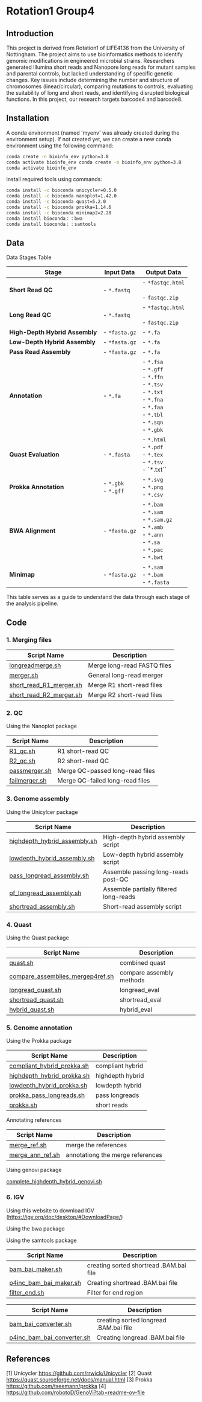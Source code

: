 # Rotation1 Group4
## Introduction
This project is derived from Rotation1 of LIFE4136 from the University of Nottingham. The project aims to use bioinformatics methods to identify genomic modifications in engineered microbial strains. Researchers generated Illumina short reads and Nanopore long reads for mutant samples and parental controls, but lacked understanding of specific genetic changes. Key issues include determining the number and structure of chromosomes (linear/circular), comparing mutations to controls, evaluating the suitability of long and short reads, and identifying disrupted biological functions. In this project, our research targets barcode4 and barcode8.

## Installation
A conda environment (named 'myenv' was already created during the environment setup). If not created yet, we can create a new conda environment using the following command:

```bash
conda create -n bioinfo_env python=3.8
conda activate bioinfo_env conda create -n bioinfo_env python=3.8
conda activate bioinfo_env
```
Install required tools using commands:
```bash
conda install -c bioconda unicycler=0.5.0
conda install -c bioconda nanoplot=1.42.0
conda install -c bioconda quast=5.2.0
conda install -c bioconda prokka=1.14.6
conda install -c bioconda minimap2=2.28
conda install bioconda：：bwa
conda install bioconda：：samtools
```
## Data

Data Stages Table

| Stage                        | Input Data                                                                 | Output Data                                                                 |
|------------------------------|---------------------------------------------------------------------------|----------------------------------------------------------------------------|
| **Short Read QC**            | - `*.fastq`                             | - `*fastqc.html`<br><br>- `fastqc.zip`<br> |
| **Long Read QC**             | - `*.fastq`                             | - `*fastqc.html`<br><br>- `fastqc.zip`<br> |
| **High-Depth Hybrid Assembly** | - `*fasta.gz`       | - `*.fa` |
| **Low-Depth Hybrid Assembly**  | - `*fasta.gz`       | - `*.fa` |
| **Pass Read Assembly**        | - `*fasta.gz`       | - `*.fa` |
| **Annotation**               | - `*.fa`                   | - `*.fsa`<br>- `*.gff`<br>- `*.ffn `<br>- `*.tsv`<br>- `*.txt`<br>- `*.fna` <br>- `*.faa`<br>- `*.tbl`<br>- `*.sqn` <br>- `*.gbk`|
| **Quast Evaluation**         | - `*.fasta`<br>        | - `*.html`<br>- `*.pdf`<br>- `*.tex`<br>- `*.tsv`<br>- `*.txt`` |
| **Prokka Annotation**         | - `*.gbk`<br> - `*.gff`       | - `*.svg`<br>- `*.png`<br>- `*.csv` |
| **BWA Alignment**            | - `*fasta.gz`   | - `*.bam`<br>- `*.sam`<br>- `*.sam.gz `<br>- `*.amb`<br>- `*.ann`<br>- `*.sa` <br>- `*.pac`<br>- `*.bwt` |
| **Minimap**         | - `*fasta.gz`      | - `*.sam`<br>- `*.bam`<br>- `*.fasta` |


This table serves as a guide to understand the data through each stage of the analysis pipeline.

## Code
### 1. Merging files

| Script Name                                      | Description                     |
|--------------------------------------------------|----------------------------------|
| [longreadmerge.sh](/merger/longreadmerge.sh) | Merge long-read FASTQ files    |
| [merger.sh](/merger/merger.sh)   | General long-read merger        |
| [short_read_R1_merger.sh](/merger/short_read_R1_merger.sh) | Merge R1 short-read files       |
| [short_read_R2_merger.sh](/merger/short_read_R2_merger.sh) | Merge R2 short-read files       |

### 2. QC

Using the Nanoplot package

| Script Name                                      | Description                     |
|--------------------------------------------------|----------------------------------|
| [R1_qc.sh](/merger/R1_qc.sh)     | R1 short-read QC                |
| [R2_qc.sh](/merger/R2_qc.sh)     | R2 short-read QC                |
| [passmerger.sh](/merger/passmerger.sh) | Merge QC-passed long-read files |
| [failmerger.sh](/merger/failmerger.sh) | Merge QC-failed long-read files |

### 3. Genome assembly

Using the Unicylcer package

| Script Name                  | Description                              |
|------------------------------|------------------------------------------|
| [highdepth_hybrid_assembly.sh](/barcode8/assembly/highdepth_hybrid_assembly.sh) | High-depth hybrid assembly script        |
| [lowdepth_hybrid_assembly.sh](/barcode8/assembly/lowdepth_hybrid_assembly.sh)  | Low-depth hybrid assembly script         |
| [pass_longread_assembly.sh](/barcode8/assembly/pass_longread_assembly.sh)    | Assemble passing long-reads post-QC      |
| [pf_longread_assembly.sh](/barcode8/assembly/pf_longread_assembly.sh)      | Assemble partially filtered long-reads   |
| [shortread_assembly.sh](/barcode8/assembly/shortread_assembly.sh)        | Short-read assembly script               |

### 4. Quast

Using the Quast package

| Script Name                                      | Description                     |
|--------------------------------------------------|----------------------------------|
| [quast.sh](/barcode8/quast.sh)     | combined quast                |
| [compare_assemblies_mergep4ref.sh](/barcode8/compare_assemblies_mergep4ref.sh )     | compare assembly methods   |
| [longread_quast.sh](/barcode8/longread_quast.sh)     |longread_eval                 |
| [shortread_quast.sh](/barcode8/shortread_quast.sh) | shortread_eval |
| [hybrid_quast.sh](/barcode8/hybrid_quast.sh) | hybrid_eval |

### 5. Genome annotation

Using the Prokka package

| Script Name                                      | Description                     |
|--------------------------------------------------|----------------------------------|
| [compliant_hybrid_prokka.sh](/barcode8/compliant_hybrid_prokka.sh)     |  compliant hybrid               |
| [highdepth_hybrid_prokka.sh](/barcode8/highdepth_hybrid_prokka.sh)     |  highdepth hybrid               |
| [lowdepth_hybrid_prokka.sh](/barcode8/lowdepth_hybrid_prokka.sh)     | lowdepth hybrid   |
| [prokka_pass_longreads.sh](/barcode8/prokka_pass_longreads.sh)     |pass longreads        |
| [prokka.sh](/barcode8/prokka.sh) | short reads |

Annotating references

| Script Name                                      | Description                     |
|--------------------------------------------------|----------------------------------|
| [merge_ref.sh](/barcode8/merge_ref.sh)     |  merge the references               |
| [merge_ann_ref.sh](/barcode8/merge_ann_ref.sh)     |     annotationg the merge references           |

Using genovi package

[complete_highdepth_hybrid_genovi.sh](/barcode8/complete_highdepth_hybrid_genovi.sh)


### 6. IGV

Using this website to download IGV (https://igv.org/doc/desktop/#DownloadPage/)

Using the bwa package

Using the samtools package

| Script Name                                      | Description                     |
|--------------------------------------------------|----------------------------------|
| [bam_bai_maker.sh](/barcode8/bam_bai_maker.sh)     |  creating sorted shortread .BAM.bai file              |
| [p4inc_bam_bai_maker.sh](/barcode8/p4inc_bam_bai_maker.sh)     | Creating shortread .BAM.bai file              |
| [filter_end.sh](/barcode8/filter_end.sh)     | Filter for end region            |

| Script Name                                      | Description                     |
|--------------------------------------------------|----------------------------------|
| [bam_bai_converter.sh](/barcode8/bam_bai_converter.sh)     |  creating sorted longread .BAM.bai file              |
| [p4inc_bam_bai_converter.sh](/barcode8/p4inc_bam_bai_converter.sh)     | Creating longread .BAM.bai file              |


## References
[1] Unicycler https://github.com/rrwick/Unicycler 
[2] Quast https://quast.sourceforge.net/docs/manual.html
[3] Prokka https://github.com/tseemann/prokka
[4] https://github.com/robotoD/GenoVi?tab=readme-ov-file



